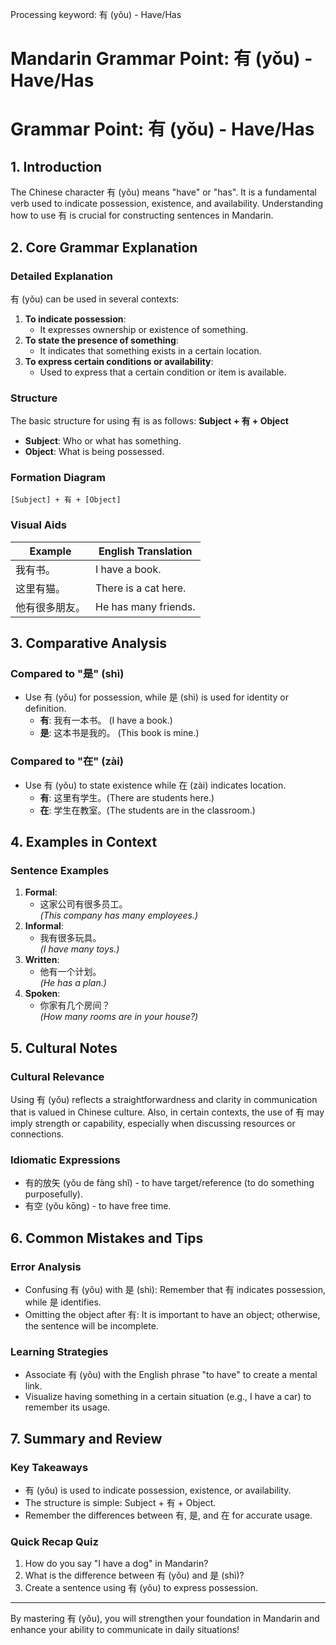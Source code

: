 Processing keyword: 有 (yǒu) - Have/Has
# Mandarin Grammar Point: 有 (yǒu) - Have/Has
# Grammar Point: 有 (yǒu) - Have/Has
## 1. Introduction
The Chinese character 有 (yǒu) means "have" or "has". It is a fundamental verb used to indicate possession, existence, and availability. Understanding how to use 有 is crucial for constructing sentences in Mandarin.
## 2. Core Grammar Explanation
### Detailed Explanation
有 (yǒu) can be used in several contexts:
1. **To indicate possession**: 
   - It expresses ownership or existence of something.
2. **To state the presence of something**: 
   - It indicates that something exists in a certain location.
3. **To express certain conditions or availability**: 
   - Used to express that a certain condition or item is available.
### Structure
The basic structure for using 有 is as follows:
**Subject + 有 + Object** 
- **Subject**: Who or what has something.
- **Object**: What is being possessed.
### Formation Diagram
```
[Subject] + 有 + [Object]
```
### Visual Aids
| Example      | English Translation  |
|--------------|----------------------|
| 我有书。    | I have a book.       |
| 这里有猫。  | There is a cat here. |
| 他有很多朋友。| He has many friends. |
## 3. Comparative Analysis
### Compared to "是" (shì)
- Use 有 (yǒu) for possession, while 是 (shì) is used for identity or definition.
  - **有**: 我有一本书。 (I have a book.)
  - **是**: 这本书是我的。 (This book is mine.)
### Compared to "在" (zài)
- Use 有 (yǒu) to state existence while 在 (zài) indicates location.
  - **有**: 这里有学生。(There are students here.)
  - **在**: 学生在教室。(The students are in the classroom.)
## 4. Examples in Context
### Sentence Examples
1. **Formal**: 
   - 这家公司有很多员工。  
   *(This company has many employees.)*
2. **Informal**: 
   - 我有很多玩具。  
   *(I have many toys.)*
3. **Written**: 
   - 他有一个计划。  
   *(He has a plan.)*
4. **Spoken**: 
   - 你家有几个房间？  
   *(How many rooms are in your house?)*
## 5. Cultural Notes
### Cultural Relevance
Using 有 (yǒu) reflects a straightforwardness and clarity in communication that is valued in Chinese culture. Also, in certain contexts, the use of 有 may imply strength or capability, especially when discussing resources or connections.
### Idiomatic Expressions
- 有的放矢 (yǒu de fàng shǐ) - to have target/reference (to do something purposefully). 
- 有空 (yǒu kōng) - to have free time.
## 6. Common Mistakes and Tips
### Error Analysis
- Confusing 有 (yǒu) with 是 (shì): Remember that 有 indicates possession, while 是 identifies.
- Omitting the object after 有: It is important to have an object; otherwise, the sentence will be incomplete.
### Learning Strategies
- Associate 有 (yǒu) with the English phrase "to have" to create a mental link.
- Visualize having something in a certain situation (e.g., I have a car) to remember its usage.
## 7. Summary and Review
### Key Takeaways
- 有 (yǒu) is used to indicate possession, existence, or availability.
- The structure is simple: Subject + 有 + Object.
- Remember the differences between 有, 是, and 在 for accurate usage.
### Quick Recap Quiz
1. How do you say "I have a dog" in Mandarin?
2. What is the difference between 有 (yǒu) and 是 (shì)?
3. Create a sentence using 有 (yǒu) to express possession.
---
By mastering 有 (yǒu), you will strengthen your foundation in Mandarin and enhance your ability to communicate in daily situations!
